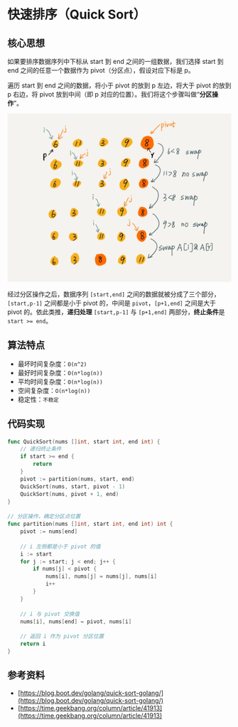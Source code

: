 # 快速排序（Quick Sort）

## 核心思想

如果要排序数据序列中下标从 start 到 end 之间的一组数据，我们选择 start 到 end 之间的任意一个数据作为 pivot（分区点），假设对应下标是 p。

遍历 start 到 end 之间的数据，将小于 pivot 的放到 p 左边，将大于 pivot 的放到 p 右边，将 pivot 放到中间（即 p 对应的位置）。我们将这个步骤叫做“**分区操作**”。

![快排-分区操作](../static/quick_sort_patition.webp)

经过分区操作之后，数据序列 `[start,end]` 之间的数据就被分成了三个部分，`[start,p-1]` 之间都是小于 pivot 的，中间是 `pivot`，`[p+1,end]` 之间是大于 pivot 的。依此类推，**递归处理** `[start,p-1]` 与 `[p+1,end]` 两部分，**终止条件**是 `start >= end`。

## 算法特点

- 最坏时间复杂度：`O(n^2)`
- 最好时间复杂度：`O(n*log(n))`
- 平均时间复杂度：`O(n*log(n))`
- 空间复杂度：`O(n*log(n))`
- 稳定性：`不稳定`

## 代码实现

```go
func QuickSort(nums []int, start int, end int) {
    // 递归终止条件
    if start >= end {
        return
    }
    pivot := partition(nums, start, end)
    QuickSort(nums, start, pivot - 1)
    QuickSort(nums, pivot + 1, end)
}

// 分区操作，确定分区点位置
func partition(nums []int, start int, end int) int {
    pivot := nums[end]
    
    // i 左侧都是小于 pivot 的值
    i := start
    for j := start; j < end; j++ {
        if nums[j] < pivot {
            nums[i], nums[j] = nums[j], nums[i]
            i++
        }
    }

    // i 与 pivot 交换值
    nums[i], nums[end] = pivot, nums[i]
    
    // 返回 i 作为 pivot 分区位置
    return i
}
```

## 参考资料

- [https://blog.boot.dev/golang/quick-sort-golang/](https://blog.boot.dev/golang/quick-sort-golang/)
- [https://time.geekbang.org/column/article/41913](https://time.geekbang.org/column/article/41913)